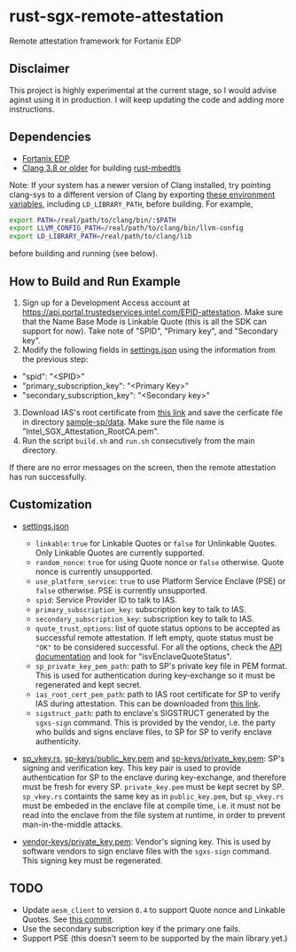 # rust-sgx-remote-attestation
Remote attestation framework for Fortanix EDP
## Disclaimer
This project is highly experimental at the current stage, so I would advise aginst using it in production. I will keep updating the code and adding more instructions.
## Dependencies
- [Fortanix EDP](https://edp.fortanix.com/docs/installation/guide/)
- [Clang 3.8 or older](https://releases.llvm.org/download.html) for building [rust-mbedtls](https://github.com/fortanix/rust-mbedtls)

Note: If your system has a newer version of Clang installed, try pointing clang-sys to a different version of Clang by exporting [these environment variables](https://github.com/KyleMayes/clang-sys#environment-variables), including `LD_LIBRARY_PATH`, before building. For example,
```bash
export PATH=/real/path/to/clang/bin/:$PATH
export LLVM_CONFIG_PATH=/real/path/to/clang/bin/llvm-config
export LD_LIBRARY_PATH=/real/path/to/clang/lib
```
before building and running (see below).
## How to Build and Run Example
1. Sign up for a Development Access account at https://api.portal.trustedservices.intel.com/EPID-attestation. Make sure that the Name Base Mode is Linkable Quote (this is all the SDK can support for now). Take note of "SPID", "Primary key", and "Secondary key".
2. Modify the following fields in [settings.json](ra-sp/examples/data/settings.json) using the information from the previous step:
  - "spid": "\<SPID\>"
  - "primary_subscription_key": "\<Primary Key\>"
  - "secondary_subscription_key": "\<Secondary key\>"
3. Download IAS's root certificate from [this link](https://certificates.trustedservices.intel.com/Intel_SGX_Attestation_RootCA.pem) and save the cerficate file in directory [sample-sp/data](ra-sp/examples/data). Make sure the file name is "Intel_SGX_Attestation_RootCA.pem".
4. Run the script `build.sh` and `run.sh` consecutively from the main directory.

If there are no error messages on the screen, then the remote attestation has run successfully.

## Customization
- [settings.json](ra-sp/examples/data/settings.json)
  - `linkable`:  `true` for Linkable Quotes or `false` for Unlinkable Quotes. Only Linkable Quotes are currently supported.
  - `random_nonce`: `true` for using Quote nonce or `false` otherwise. Quote nonce is currently unsupported. 
  - `use_platform_service`: `true` to use Platform Service Enclave (PSE) or `false` otherwise. PSE is currently unsupported.
  - `spid`: Service Provider ID to talk to IAS.
  - `primary_subscription_key`: subscription key to talk to IAS.
  - `secondary_subscription_key`: subscription key to talk to IAS.
  - `quote_trust_options`: list of quote status options to be accepted as successful remote attestation. If left empty, quote status must be `"OK"` to be considered successful. For all the options, check the [API documentation](https://api.trustedservices.intel.com/documents/sgx-attestation-api-spec.pdf) and look for "isvEnclaveQuoteStatus".
  - `sp_private_key_pem_path`: path to SP's private key file in PEM format. This is used for authentication during key-exchange so it must be regenerated and kept secret.
  - `ias_root_cert_pem_path`: path to IAS root certificate for SP to verify IAS during attestation. This can be downloaded from [this link](https://certificates.trustedservices.intel.com/Intel_SGX_Attestation_RootCA.pem).
  - `sigstruct_path`: path to enclave's SIGSTRUCT generated by the `sgxs-sign` command. This is provided by the vendor, i.e. the party who builds and signs enclave files, to SP for SP to verify enclave authenticity.

- [sp_vkey.rs](ra-enclave/examples/sp_vkey.rs), [sp-keys/public_key.pem](ra-sp/examples/data/sp-keys/public_key.pem) and [sp-keys/private_key.pem](ra-sp/examples/data/sp-keys/private_key.pem): 
SP's signing and verification key. This key pair is used to provide authentication for SP to the enclave during key-exchange, and therefore must be fresh for every SP. `private_key.pem` must be kept secret by SP. `sp_vkey.rs` containts the same key as in `public_key.pem`, but `sp_vkey.rs` must be embeded in the enclave file at compile time, i.e. it must not be read into the enclave from the file system at runtime, in order to prevent man-in-the-middle attacks. 

- [vendor-keys/private_key.pem](ra-enclave/examples/data/vendor-keys/private_key.pem): Vendor's signing key. This is used by software vendors to sign enclave files with the `sgxs-sign` command. This signing key must be regenerated.

## TODO
- Update `aesm_client` to version `0.4` to support Quote nonce and Linkable Quotes. See [this commit](https://github.com/fortanix/rust-sgx/commit/bd5fa092b93248fd36a707fd406ac8b72e6e8692#diff-50494cfb8392ff712e2ab04a305cf14f).
- Use the secondary subscription key if the primary one fails.
- Support PSE (this doesn't seem to be supported by the main library yet.)

